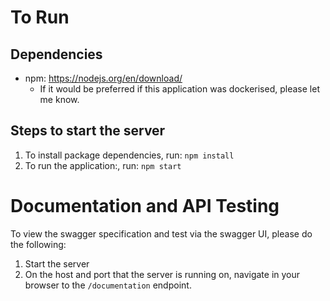 # To Run

## Dependencies

- npm: https://nodejs.org/en/download/
    - If it would be preferred if this application was dockerised, please let me know.

## Steps to start the server

1. To install package dependencies, run:
    `npm install`
2. To run the application:, run: `npm start`

# Documentation and API Testing
 
To view the swagger specification and test via the swagger UI, please do the following:

1. Start the server
2. On the host and port that the server is running on, navigate in your browser to the `/documentation` endpoint.